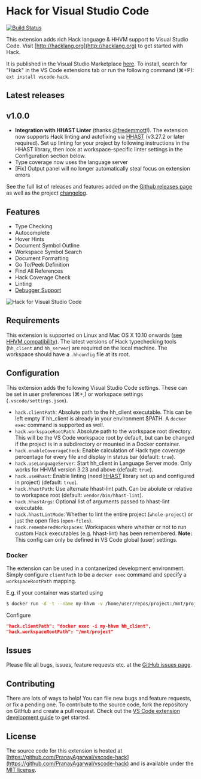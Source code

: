 # Hack for Visual Studio Code

[![Build Status](https://travis-ci.org/PranayAgarwal/vscode-hack.svg?branch=master)](https://travis-ci.org/PranayAgarwal/vscode-hack)

This extension adds rich Hack language & HHVM support to Visual Studio Code. Visit [http://hacklang.org](http://hacklang.org) to get started with Hack.

It is published in the Visual Studio Marketplace [here](https://marketplace.visualstudio.com/items?itemName=pranayagarwal.vscode-hack). To install, search for "Hack" in the VS Code extensions tab or run the following command (⌘+P): ```ext install vscode-hack```.

## Latest releases

## v1.0.0
- **Integration with HHAST Linter** (thanks [@fredemmott](https://github.com/fredemmott)!). The extension now supports Hack linting and autofixing via [HHAST](https://github.com/hhvm/hhast/) (v3.27.2 or later required). Set up linting for your project by following instructions in the HHAST library, then look at workspace-specific linter settings in the Configuration section below.
- Type coverage now uses the language server
- [Fix] Output panel will no longer automatically steal focus on extension errors

See the full list of releases and features added on the [Github releases page](https://github.com/PranayAgarwal/vscode-hack/releases) as well as the project [changelog](https://github.com/PranayAgarwal/vscode-hack/blob/master/CHANGELOG.md).

## Features

* Type Checking
* Autocomplete
* Hover Hints
* Document Symbol Outline
* Workspace Symbol Search
* Document Formatting
* Go To/Peek Definition
* Find All References
* Hack Coverage Check
* Linting
* [Debugger Support](https://github.com/PranayAgarwal/vscode-hack/blob/master/docs/debugging.md)

![Hack for Visual Studio Code](https://cloud.githubusercontent.com/assets/341507/19377806/d7838da0-919d-11e6-9873-f5a6aa48aea4.gif)

## Requirements

This extension is supported on Linux and Mac OS X 10.10 onwards ([see HHVM compatibility](https://docs.hhvm.com/hhvm/installation/introduction)). The latest versions of Hack typechecking tools (`hh_client` and `hh_server`) are required on the local machine. The workspace should have a `.hhconfig` file at its root.    

## Configuration

This extension adds the following Visual Studio Code settings. These can be set in user preferences (⌘+,) or workspace settings (`.vscode/settings.json`).

* `hack.clientPath`: Absolute path to the hh_client executable. This can be left empty if hh_client is already in your environment $PATH. A `docker exec` command is supported as well.
* `hack.workspaceRootPath`: Absolute path to the workspace root directory. This will be the VS Code workspace root by default, but can be changed if the project is in a subdirectory or mounted in a Docker container.
* `hack.enableCoverageCheck`: Enable calculation of Hack type coverage percentage for every file and display in status bar (default: `true`).
* `hack.useLanguageServer`: Start hh_client in Language Server mode. Only works for HHVM version 3.23 and above (default: `true`).
* `hack.useHhast`: Enable linting (need [HHAST](https://github.com/hhvm/hhast) library set up and configured in project) (default: `true`).
* `hack.hhastPath`: Use alternate hhast-lint path. Can be abolute or relative to workspace root (default: `vendor/bin/hhast-lint`).
* `hack.hhastArgs`: Optional list of arguments passed to hhast-lint executable.
* `hack.hhastLintMode`: Whether to lint the entire project (`whole-project`) or just the open files (`open-files`).
* `hack.rememberedWorkspaces`: Workspaces where whether or not to run custom Hack executables (e.g. hhast-lint) has been remembered. **Note:** This config can only be defined in VS Code global (user) settings.

### Docker

The extension can be used in a contanerized development environment. Simply configure `clientPath` to be a `docker exec` command and specify a `workspaceRootPath` mapping.

E.g. if your container was started using
```bash
$ docker run -d -t --name my-hhvm -v /home/user/repos/project:/mnt/project hhvm/hhvm:latest
```

Configure
```json
"hack.clientPath": "docker exec -i my-hhvm hh_client",
"hack.workspaceRootPath": "/mnt/project"
```

## Issues

Please file all bugs, issues, feature requests etc. at the [GitHub issues page](https://github.com/PranayAgarwal/vscode-hack/issues).

## Contributing

There are lots of ways to help! You can file new bugs and feature requests, or fix a pending one. To contribute to the source code, fork the repository on GitHub and create a pull request. Check out the [VS Code extension development guide](https://code.visualstudio.com/docs/extensions/overview) to get started.

## License

The source code for this extension is hosted at [https://github.com/PranayAgarwal/vscode-hack](https://github.com/PranayAgarwal/vscode-hack) and is available under the [MIT license](LICENSE.md).
